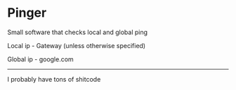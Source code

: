 # Pinger
Small software that checks local and global ping

Local ip - Gateway (unless otherwise specified)

Global ip - google.com

____
I probably have tons of shitcode
